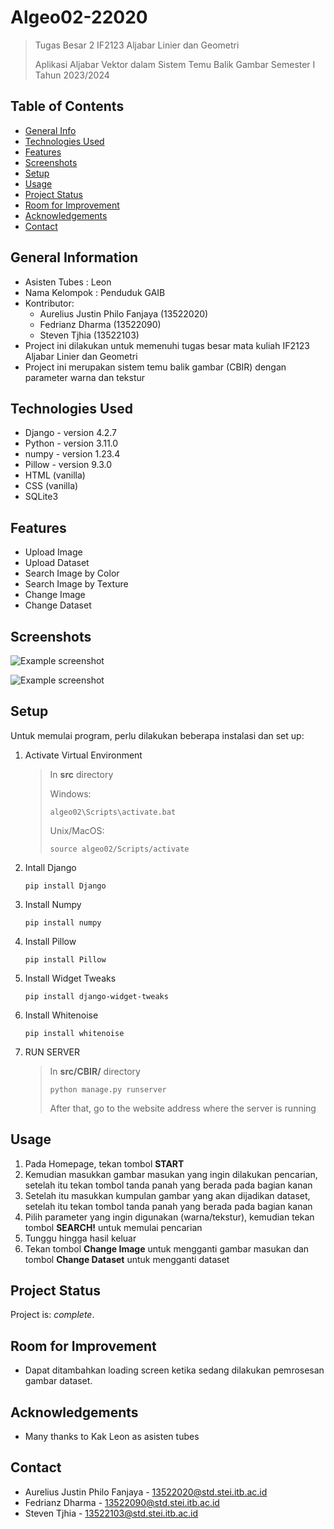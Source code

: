 # Algeo02-22020
> Tugas Besar 2 IF2123 Aljabar Linier dan Geometri 
>
> Aplikasi Aljabar Vektor dalam Sistem Temu Balik Gambar Semester I Tahun 2023/2024

## Table of Contents
* [General Info](#general-information)
* [Technologies Used](#technologies-used)
* [Features](#features)
* [Screenshots](#screenshots)
* [Setup](#setup)
* [Usage](#usage)
* [Project Status](#project-status)
* [Room for Improvement](#room-for-improvement)
* [Acknowledgements](#acknowledgements)
* [Contact](#contact)


## General Information
- Asisten Tubes : Leon
- Nama Kelompok : Penduduk GAIB
- Kontributor:
    - Aurelius Justin Philo Fanjaya (13522020)
    - Fedrianz Dharma               (13522090)
    - Steven Tjhia                  (13522103)
- Project ini dilakukan untuk memenuhi tugas besar mata kuliah IF2123 Aljabar Linier dan Geometri
- Project ini merupakan sistem temu balik gambar (CBIR) dengan parameter warna dan tekstur


## Technologies Used
- Django - version 4.2.7
- Python - version 3.11.0
- numpy - version 1.23.4
- Pillow - version 9.3.0
- HTML (vanilla)
- CSS (vanilla)
- SQLite3


## Features
- Upload Image
- Upload Dataset
- Search Image by Color
- Search Image by Texture
- Change Image
- Change Dataset


## Screenshots
![Example screenshot](./img/Test%20ITB%20Color.png)

![Example screenshot](./img/Test%20ITB%20Texture%20page%201.png)


## Setup
Untuk memulai program, perlu dilakukan beberapa instalasi dan set up:
1. Activate Virtual Environment

    >In **src** directory
    >
    >Windows:
    >
    >`algeo02\Scripts\activate.bat`
    >
    >Unix/MacOS:
    >
    >`source algeo02/Scripts/activate`
    
2. Intall Django

    `pip install Django`

3. Install Numpy

    `pip install numpy`

4. Install Pillow

    `pip install Pillow`

5. Install Widget Tweaks

    `pip install django-widget-tweaks`

6. Install Whitenoise

    `pip install whitenoise`

7. RUN SERVER

    >In **src/CBIR/** directory
    >
    >`python manage.py runserver`
    >
    >After that, go to the website address where the server is running


## Usage
1. Pada Homepage, tekan tombol **START**
2. Kemudian masukkan gambar masukan yang ingin dilakukan pencarian, setelah itu tekan tombol tanda panah yang berada pada bagian kanan
3. Setelah itu masukkan kumpulan gambar yang akan dijadikan dataset, setelah itu tekan tombol tanda panah yang berada pada bagian kanan
4. Pilih parameter yang ingin digunakan (warna/tekstur), kemudian tekan tombol **SEARCH!** untuk memulai pencarian
5. Tunggu hingga hasil keluar
6. Tekan tombol **Change Image** untuk mengganti gambar masukan dan tombol **Change Dataset** untuk mengganti dataset


## Project Status
Project is: _complete_.


## Room for Improvement
- Dapat ditambahkan loading screen ketika sedang dilakukan pemrosesan gambar dataset.


## Acknowledgements
- Many thanks to Kak Leon as asisten tubes


## Contact
- Aurelius Justin Philo Fanjaya - 13522020@std.stei.itb.ac.id
- Fedrianz Dharma               - 13522090@std.stei.itb.ac.id
- Steven Tjhia                  - 13522103@std.stei.itb.ac.id
